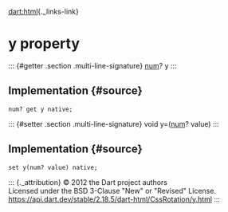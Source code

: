 [dart:html](../../dart-html/dart-html-library){._links-link}

y property
==========

::: {#getter .section .multi-line-signature}
[num](../../dart-core/num-class)? y
:::

Implementation {#source}
--------------

``` {.language-dart data-language="dart"}
num? get y native;
```

::: {#setter .section .multi-line-signature}
void y=([num](../../dart-core/num-class)? value)
:::

Implementation {#source}
--------------

``` {.language-dart data-language="dart"}
set y(num? value) native;
```

::: {._attribution}
© 2012 the Dart project authors\
Licensed under the BSD 3-Clause \"New\" or \"Revised\" License.\
<https://api.dart.dev/stable/2.18.5/dart-html/CssRotation/y.html>
:::
